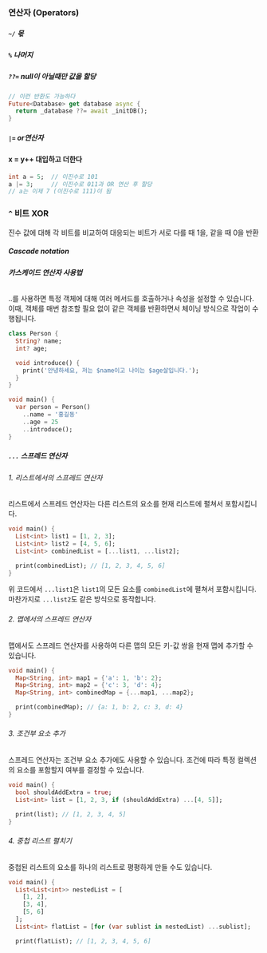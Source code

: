 ### 연산자 (Operators)

##### `~/` 몫

##### `%` 나머지

##### `??=` null이 아닐때만 값을 할당

```dart
// 이런 반환도 가능하다
Future<Database> get database async {
  return _database ??= await _initDB();
}
```



##### `|=` or연산자

#### x = y++ 대입하고 더한다



```dart
int a = 5;  // 이진수로 101
a |= 3;     // 이진수로 011과 OR 연산 후 할당
// a는 이제 7 (이진수로 111)이 됨
```

### `^` 비트 XOR

진수 값에 대해 각 비트를 비교하여 대응되는 비트가 서로 다를 때 1을, 같을 때 0을 반환



##### Cascade notation

###### **카스케이드 연산자 사용법**

..를 사용하면 특정 객체에 대해 여러 메서드를 호출하거나 속성을 설정할 수 있습니다. 이때, 객체를 매번 참조할 필요 없이 같은 객체를 반환하면서 체이닝 방식으로 작업이 수행됩니다.

```dart
class Person {
  String? name;
  int? age;

  void introduce() {
    print('안녕하세요, 저는 $name이고 나이는 $age살입니다.');
  }
}

void main() {
  var person = Person()
    ..name = '홍길동'
    ..age = 25
    ..introduce();
}
```



##### `...` 스프레드 연산자

###### 1. 리스트에서의 스프레드 연산자

리스트에서 스프레드 연산자는 다른 리스트의 요소를 현재 리스트에 펼쳐서 포함시킵니다.

```dart
void main() {
  List<int> list1 = [1, 2, 3];
  List<int> list2 = [4, 5, 6];
  List<int> combinedList = [...list1, ...list2];

  print(combinedList); // [1, 2, 3, 4, 5, 6]
}
```

위 코드에서 `...list1`은 `list1`의 모든 요소를 `combinedList`에 펼쳐서 포함시킵니다. 마찬가지로 `...list2`도 같은 방식으로 동작합니다.

###### 2. 맵에서의 스프레드 연산자

맵에서도 스프레드 연산자를 사용하여 다른 맵의 모든 키-값 쌍을 현재 맵에 추가할 수 있습니다.

```dart
void main() {
  Map<String, int> map1 = {'a': 1, 'b': 2};
  Map<String, int> map2 = {'c': 3, 'd': 4};
  Map<String, int> combinedMap = {...map1, ...map2};

  print(combinedMap); // {a: 1, b: 2, c: 3, d: 4}
}
```

###### 3. 조건부 요소 추가

스프레드 연산자는 조건부 요소 추가에도 사용할 수 있습니다. 조건에 따라 특정 컬렉션의 요소를 포함할지 여부를 결정할 수 있습니다.

```dart
void main() {
  bool shouldAddExtra = true;
  List<int> list = [1, 2, 3, if (shouldAddExtra) ...[4, 5]];

  print(list); // [1, 2, 3, 4, 5]
}
```

###### 4. 중첩 리스트 펼치기

중첩된 리스트의 요소를 하나의 리스트로 평평하게 만들 수도 있습니다.

```dart
void main() {
  List<List<int>> nestedList = [
    [1, 2],
    [3, 4],
    [5, 6]
  ];
  List<int> flatList = [for (var sublist in nestedList) ...sublist];

  print(flatList); // [1, 2, 3, 4, 5, 6]
```

